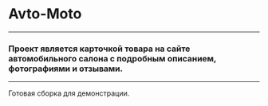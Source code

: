 # Avto-Moto
---
### Проект является карточкой товара на сайте автомобильного салона с подробным описанием, фотографиями и отзывами.
---

Готовая сборка для демонстрации.